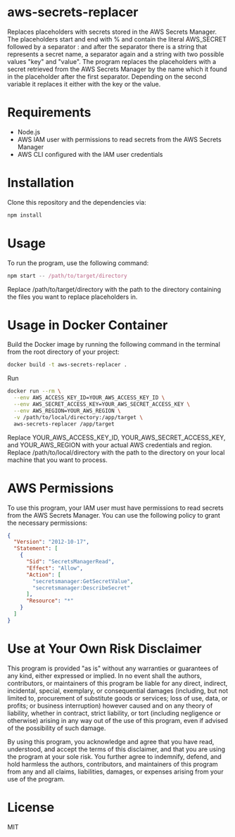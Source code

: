 # aws-secrets-replacer

Replaces placeholders with secrets stored in the AWS Secrets Manager. The placeholders start and end with % and contain the literal AWS_SECRET followed by a separator : and after the separator there is a string that represents a secret name, a separator again and a string with two possible values "key" and "value". The program replaces the placeholders with a secret retrieved from the AWS Secrets Manager by the name which it found in the placeholder after the first separator. Depending on the second variable it replaces it either with the key or the value.

# Requirements

- Node.js
- AWS IAM user with permissions to read secrets from the AWS Secrets Manager
- AWS CLI configured with the IAM user credentials

# Installation

Clone this repository and the dependencies via:

```bash
npm install
```

# Usage

To run the program, use the following command:

```javascript
npm start -- /path/to/target/directory
```

Replace /path/to/target/directory with the path to the directory containing the files you want to replace placeholders in.

# Usage in Docker Container

Build the Docker image by running the following command in the terminal from the root directory of your project:

```bash
docker build -t aws-secrets-replacer .
```

Run

```bash
docker run --rm \
  --env AWS_ACCESS_KEY_ID=YOUR_AWS_ACCESS_KEY_ID \
  --env AWS_SECRET_ACCESS_KEY=YOUR_AWS_SECRET_ACCESS_KEY \
  --env AWS_REGION=YOUR_AWS_REGION \
  -v /path/to/local/directory:/app/target \
  aws-secrets-replacer /app/target

```

Replace YOUR_AWS_ACCESS_KEY_ID, YOUR_AWS_SECRET_ACCESS_KEY, and YOUR_AWS_REGION with your actual AWS credentials and region. Replace /path/to/local/directory with the path to the directory on your local machine that you want to process.

# AWS Permissions

To use this program, your IAM user must have permissions to read secrets from the AWS Secrets Manager. You can use the following policy to grant the necessary permissions:

```json
{
  "Version": "2012-10-17",
  "Statement": [
    {
      "Sid": "SecretsManagerRead",
      "Effect": "Allow",
      "Action": [
        "secretsmanager:GetSecretValue",
        "secretsmanager:DescribeSecret"
      ],
      "Resource": "*"
    }
  ]
}
```

# Use at Your Own Risk Disclaimer

This program is provided "as is" without any warranties or guarantees of any kind, either expressed or implied. In no event shall the authors, contributors, or maintainers of this program be liable for any direct, indirect, incidental, special, exemplary, or consequential damages (including, but not limited to, procurement of substitute goods or services; loss of use, data, or profits; or business interruption) however caused and on any theory of liability, whether in contract, strict liability, or tort (including negligence or otherwise) arising in any way out of the use of this program, even if advised of the possibility of such damage.

By using this program, you acknowledge and agree that you have read, understood, and accept the terms of this disclaimer, and that you are using the program at your sole risk. You further agree to indemnify, defend, and hold harmless the authors, contributors, and maintainers of this program from any and all claims, liabilities, damages, or expenses arising from your use of the program.

# License

MIT
